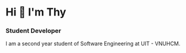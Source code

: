 # Hi 👋 I'm Thy

### Student Developer

I am a second year student of Software Engineering at UIT - VNUHCM.
<!---
tqthy/tqthy is a ✨ special ✨ repository because its `README.md` (this file) appears on your GitHub profile.
You can click the Preview link to take a look at your changes.
--->
